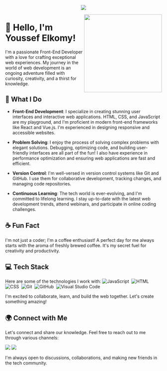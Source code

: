 <!-- Typing SVG by DenverCoder1 - https://github.com/DenverCoder1/readme-typing-svg -->
<p align="center">
  <a href="https://github.com/DenverCoder1/readme-typing-svg"><img src="https://readme-typing-svg.herokuapp.com/?lines=Front-End%20Developer;Always%20learning%20new%20things&font=Fira%20Code&center=true&width=440&height=45&color=f75c7e&vCenter=true&size=22"></a>
</p>

<img width="250" align="right" src="https://c.tenor.com/_DOBjnGspYAAAAAM/code-coding.gif">

# 👋 Hello, I'm Youssef Elkomy!

I'm a passionate Front-End Developer with a love for crafting exceptional web experiences. My journey in the world of web development is an ongoing adventure filled with curiosity, creativity, and a thirst for knowledge.

## 🚀 What I Do


- **Front-End Development**: I specialize in creating stunning user interfaces and interactive web applications. HTML, CSS, and JavaScript are my playground, and I'm proficient in modern front-end frameworks like React and Vue.js. I'm experienced in designing responsive and accessible websites.

- **Problem Solving**: I enjoy the process of solving complex problems with elegant solutions. Debugging, optimizing code, and building user-friendly interfaces are all part of the fun! I also have experience in performance optimization and ensuring web applications are fast and efficient.

- **Version Control**: I'm well-versed in version control systems like Git and GitHub. I use them for collaborative development, tracking changes, and managing code repositories.

- **Continuous Learning**: The tech world is ever-evolving, and I'm committed to lifelong learning. I stay up-to-date with the latest web development trends, attend webinars, and participate in online coding challenges.

## ☕ Fun Fact

I'm not just a coder; I'm a coffee enthusiast! A perfect day for me always starts with the aroma of freshly brewed coffee. It's my secret fuel for creativity and productivity.


## 💻 Tech Stack

Here are some of the technologies I work with:
![JavaScript](https://img.shields.io/badge/-JavaScript-05122A?style=flat&logo=javascript)&nbsp;
![HTML](https://img.shields.io/badge/-HTML-05122A?style=flat&logo=HTML5)&nbsp;
![CSS](https://img.shields.io/badge/-CSS-05122A?style=flat&logo=CSS3&logoColor=1572B6)&nbsp;
![Git](https://img.shields.io/badge/-Git-05122A?style=flat&logo=git)&nbsp;
![GitHub](https://img.shields.io/badge/-GitHub-05122A?style=flat&logo=github)&nbsp;
![Visual Studio Code](https://img.shields.io/badge/-Visual%20Studio%20Code-05122A?style=flat&logo=visual-studio-code&logoColor=007ACC)&nbsp;

I'm excited to collaborate, learn, and build the web together. Let's create something amazing!

## 🌍 Connect with Me

Let's connect and share our knowledge. Feel free to reach out to me through various channels:

<a href="yha232008@gmail.com" target="_blank"><img src="https://img.shields.io/badge/-Youssef%20Elkomy-0077B5?style=for-the-badge&logo=gmail&logoColor=white"/></a>
<a href="https://www.linkedin.com/in/youssef-elkomy-8aab11258/" target="_blank"><img src="https://img.shields.io/badge/-Youssef%20Elkomy-0077B5?style=for-the-badge&logo=linkedin&logoColor=white" style="background-color: 'black'"/></a>

I'm always open to discussions, collaborations, and making new friends in the tech community.

